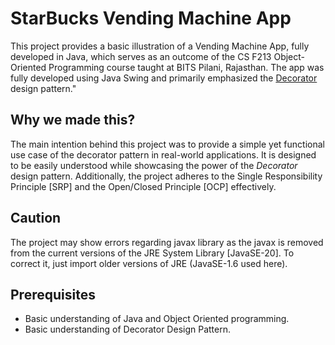 # StarBucks Vending Machine App

This project provides a basic illustration of a Vending Machine App, fully developed in Java, which serves as an outcome of the CS F213 Object-Oriented Programming course taught at BITS Pilani, Rajasthan. The app was fully developed using Java Swing and primarily emphasized the [Decorator](https://www.geeksforgeeks.org/decorator-design-pattern-in-java-with-example/) design pattern."

## Why we made this?

The main intention behind this project was to provide a simple yet functional use case of the decorator pattern in real-world applications. It is designed to be easily understood while showcasing the power of the <em>Decorator</em> design pattern. Additionally, the project adheres to the Single Responsibility Principle [SRP] and the Open/Closed Principle [OCP] effectively.

## Caution

The project may show errors regarding javax library as the javax is removed from the current versions of the JRE System Library [JavaSE-20]. To correct it, just import older versions of JRE (JavaSE-1.6 used here).

## Prerequisites

- Basic understanding of Java and Object Oriented programming.
- Basic understanding of Decorator Design Pattern.
